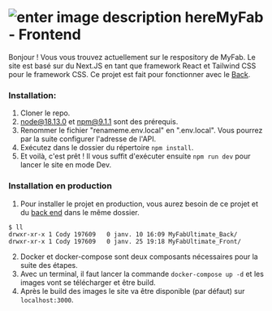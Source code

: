 # ![enter image description here](https://www.fablabs.io/media/W1siZiIsIjIwMTcvMTAvMjUvMTMvNDgvMjQvZTQzZDgxMGUtM2ZiMy00MjZjLTlhNzYtOGFlYzg1ZWY1OGNjL0xPR08gREVWSU5DSSBGQUJMQUIucG5nIl0sWyJwIiwidGh1bWIiLCIzMDB4MzAwIl1d/LOGO%20DEVINCI%20FABLAB.png?sha=9ae18eebf0e6ea56)MyFab - Frontend

Bonjour ! Vous vous trouvez actuellement sur le respository de MyFab. Le site est basé sur du Next.JS en tant que framework React et Tailwind CSS pour le framework CSS. Ce projet est fait pour fonctionner avec le [Back](https://github.com/DeVinci-FabLab/MyFab/tree/main/front).

### Installation:

1.  Cloner le repo.
2.  node@18.13.0 et npm@9.1.1 sont des prérequis.
3.  Renommer le fichier "renameme.env.local" en ".env.local". Vous pourrez par la suite configurer l'adresse de l'API.
4.  Exécutez dans le dossier du répertoire `npm install`.
5.  Et voilà, c'est prêt ! Il vous suffit d'exécuter ensuite `npm run dev` pour lancer le site en mode Dev.

### Installation en production

1.  Pour installer le projet en production, vous aurez besoin de ce projet et du [back end](https://github.com/devincifablab/MyFabUltimate_Back) dans le même dossier.

```
$ ll
drwxr-xr-x 1 Cody 197609   0 janv. 10 16:09 MyFabUltimate_Back/
drwxr-xr-x 1 Cody 197609   0 janv. 25 19:18 MyFabUltimate_Front/
```

2. Docker et docker-compose sont deux composants nécessaires pour la suite des étapes.
3. Avec un terminal, il faut lancer la commande `docker-compose up -d` et les images vont se télécharger et être build.
4. Après le build des images le site va être disponible (par défaut) sur `localhost:3000`.
